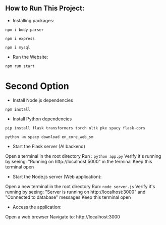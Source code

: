## How to Run This Project:

- Installing packages:

`npm i body-parser`

`npm i express`

`npm i mysql`


- Run the Website:

`npm run start`


# Second Option

- Install Node.js dependencies

`npm install`

- Install Python dependencies

`pip install flask transformers torch nltk pke spacy flask-cors`

`python -m spacy download en_core_web_sm`

- Start the Flask server (AI backend)

Open a terminal in the root directory
Run : `python app.py`
Verify it's running by seeing: "Running on http://localhost:5000" in the terminal
Keep this terminal open

- Start the Node.js server (Web application):

Open a new terminal in the root directory
Run: `node server.js`
Verify it's running by seeing: "Server is running on http://localhost:3000" and "Connected to database" messages
Keep this terminal open

- Access the application:

Open a web browser
Navigate to: http://localhost:3000